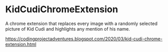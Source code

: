 # KidCudiChromeExtension
A chrome extension that replaces every image with a randomly selected picture of Kid Cudi and highlights any mention of his name. 

https://codingprojectadventures.blogspot.com/2020/03/kid-cudi-chrome-extension.html
